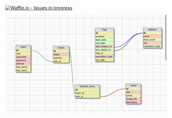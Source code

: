 [![Waffle.io - Issues in progress](https://badge.waffle.io/jude-lawson/bike-share.png?label=in%20progress&title=In%20Progress)](http://waffle.io/jude-lawson/bike-share)

![schema design](schema_design.png)
